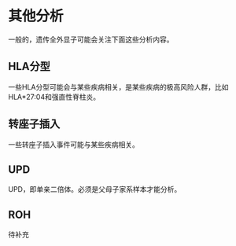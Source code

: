 # 其他分析


一般的，遗传全外显子可能会关注下面这些分析内容。


## HLA分型

一些HLA分型可能会与某些疾病相关，是某些疾病的极高风险人群，比如HLA\*27:04和强直性脊柱炎。




## 转座子插入

一些转座子插入事件可能与某些疾病相关。



## UPD

UPD，即单亲二倍体。必须是父母子家系样本才能分析。


## ROH

待补充



